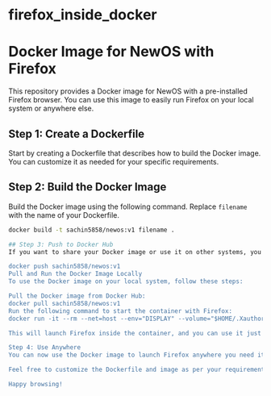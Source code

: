 # firefox_inside_docker

# Docker Image for NewOS with Firefox

This repository provides a Docker image for NewOS with a pre-installed Firefox browser. You can use this image to easily run Firefox on your local system or anywhere else.

## Step 1: Create a Dockerfile

Start by creating a Dockerfile that describes how to build the Docker image. You can customize it as needed for your specific requirements.

## Step 2: Build the Docker Image

Build the Docker image using the following command. Replace `filename` with the name of your Dockerfile.

```bash
docker build -t sachin5858/newos:v1 filename .

## Step 3: Push to Docker Hub
If you want to share your Docker image or use it on other systems, you can push it to Docker Hub. Make sure you're logged in to Docker Hub before running this command.

docker push sachin5858/newos:v1
Pull and Run the Docker Image Locally
To use the Docker image on your local system, follow these steps:

Pull the Docker image from Docker Hub:
docker pull sachin5858/newos:v1
Run the following command to start the container with Firefox:
docker run -it --rm --net=host --env="DISPLAY" --volume="$HOME/.Xauthority:/root/.Xauthority:rw" sachin5858/newos:v1

This will launch Firefox inside the container, and you can use it just like a regular browser.

Step 4: Use Anywhere
You can now use the Docker image to launch Firefox anywhere you need it. Simply pull the image and run the container as shown in step 3.

Feel free to customize the Dockerfile and image as per your requirements.

Happy browsing!

